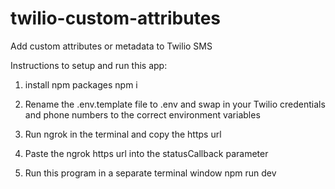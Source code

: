# twilio-custom-attributes
Add custom attributes or metadata to Twilio SMS

Instructions to setup and run this app:

1. install npm packages
npm i

2. Rename the .env.template file to .env and swap in your Twilio credentials and phone numbers to the correct environment variables

3. Run ngrok in the terminal and copy the https url

4. Paste the ngrok https url into the statusCallback parameter

5. Run this program in a separate terminal window
npm run dev
